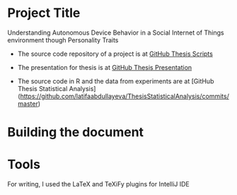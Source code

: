 # Project Title
Understanding Autonomous Device Behavior in a Social Internet of Things environment though Personality Traits

* The source code repository of a project is at [GitHub Thesis Scripts](https://github.com/latifaabdullayeva/AutonomousSystemThesis)

* The presentation for thesis is at [GitHub Thesis Presentation](https://github.com/latifaabdullayeva/AutonomousSystemThesis/tree/master/Thesis%20Presentation)

* The source code in R and the data from experiments are at [GitHub Thesis Statistical Analysis] (https://github.com/latifaabdullayeva/ThesisStatisticalAnalysis/commits/master)

# Building the document

# Tools
For writing, I used the LaTeX and TeXiFy plugins for IntelliJ IDE 

